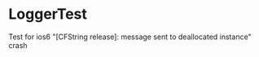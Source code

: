 LoggerTest
==========

Test for ios6 "[CFString release]: message sent to deallocated instance" crash